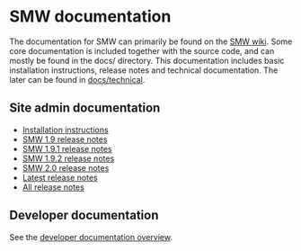 # SMW documentation

The documentation for SMW can primarily be found on the [SMW wiki](https://semantic-mediawiki.org).
Some core documentation is included together with the source code, and can mostly be found in the
docs/ directory. This documentation includes basic installation instructions, release notes and
technical documentation. The later can be found in [docs/technical](technical/README/md).

## Site admin documentation

* [Installation instructions](INSTALL.md)
* [SMW 1.9 release notes](releasenotes/RELEASE-NOTES-1.9.md)
* [SMW 1.9.1 release notes](releasenotes/RELEASE-NOTES-1.9.1.md)
* [SMW 1.9.2 release notes](releasenotes/RELEASE-NOTES-1.9.2.md)
* [SMW 2.0 release notes](releasenotes/RELEASE-NOTES-2.0.md)
* [Latest release notes](RELEASE-NOTES.md)
* [All release notes](releasenotes)

## Developer documentation

See the [developer documentation overview](technical/README.md).
